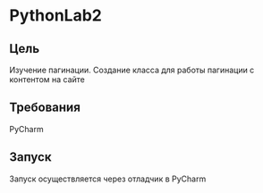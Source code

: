 # PythonLab2

## Цель
Изучение пагинации.
Создание класса для работы пагинации с контентом на сайте

## Требования
PyCharm

## Запуск
Запуск осуществляется через отладчик в PyCharm
